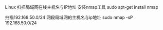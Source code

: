 Linux 扫描局域网在线主机名与IP地址
安装nmap工具
sudo apt-get install nmap

扫描192.168.50.0/24 网段局域网的主机名与ip地址
sudo nmap -sP 192.168.50.0/24
